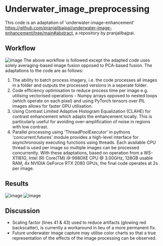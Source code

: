 # Underwater_image_preprocessing
This code is an adaptation of 'underwater-image-enhancement' https://github.com/pranjalibajpai/underwater-image-enhancement/tree/main#abstract, a repository by pranjalibajpai. 

## Workflow 
![image](https://github.com/karlroberts0401/Underwater_image_preprocessing/assets/93919314/ede4c960-aa61-4cfe-9db5-4433be96c80f)
The above workflow is followed except the adapted code uses solely averaging-based image fusion opposed to PCA-based fusion.
The adaptations to the code are as follows:
1. The ability to batch process imagery, i.e. the code processes all images in a folder and outputs the processed versions in a seperate folder.
2. Code efficiency optimisation to reduce process time per image e.g. utilising vectorised operations - Numpy arrays opposed to nested loops (which operate on each pixel) and using PyTorch tensors over PIL images allows for faster GPU utilisation.
3. Using Contrast Limited Adaptive Histogram Equalization (CLAHE) for contrast enhancement which adapts the enhancement locally. This is particularly useful for avoiding over-amplification of noise in regions with low contrast.
4. Parallel processing using 'ThreadPoolExecutor' in pythons 'concurrent.futures' module provides a high-level interface for asynchronously executing functions using threads. Each available CPU thread is used per image so multiple images can be processed concurrently. 
With these adaptations, based on operation from a WS-X1181G, Intel (R) Core(TM) i9-9980XE CPU @ 3.00GHz, 128GB usable RAM, 4x NVIDIA GeForce RTX 2080 GPUs, the final code operates at 2s per image.

## Results

![image](https://github.com/karlroberts0401/Underwater_image_preprocessing/assets/93919314/a16f6f28-2ef7-434c-b3fc-97166aab61e8)
![image](https://github.com/karlroberts0401/Underwater_image_preprocessing/assets/93919314/14b4fc9e-c5f3-48d3-a364-920b336b3c65)

## Discussion
- Scaling factor (lines 41 & 43) used to reduce artifacts (glowing red backscatter), is currently a workaround in lieu of a more permanent fix.
- Future underwater image capture may utilise color charts so that a true representation of the effects of the image processing can be observed.
